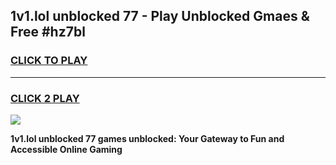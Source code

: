 
## 1v1.lol unblocked 77 - Play Unblocked Gmaes & Free #hz7bl
<h3>
<a href="https://news.freeplayer.one?title=1v1.lol_unblocked_77&ref=03M">CLICK TO PLAY</a></h3>
<hr>

<h3>
<a href="https://news.freeplayer.one?title=1v1.lol_unblocked_77&ref=03M">CLICK 2 PLAY</a>
  
</h3>

<a href="https://news.freeplayer.one?title=1v1.lol_unblocked_77&ref=03M"><img src="https://clearcache.store/games.png"></a>


**1v1.lol unblocked 77 games unblocked: Your Gateway to Fun and Accessible Online Gaming**
